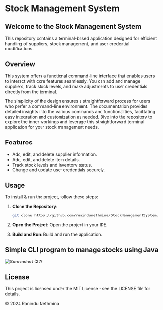 # Stock Management System

## Welcome to the Stock Management System
This repository contains a terminal-based application designed for efficient handling of suppliers, stock management, and user credential modifications.

## Overview
This system offers a functional command-line interface that enables users to interact with core features seamlessly. You can add and manage suppliers, track stock levels, and make adjustments to user credentials directly from the terminal.

The simplicity of the design ensures a straightforward process for users who prefer a command-line environment. The documentation provides detailed insights into the various commands and functionalities, facilitating easy integration and customization as needed. Dive into the repository to explore the inner workings and leverage this straightforward terminal application for your stock management needs.

## Features
- Add, edit, and delete supplier information.
- Add, edit, and delete item details.
- Track stock levels and inventory status.
- Change and update user credentials securely.

## Usage
To install & run the project, follow these steps:

1. **Clone the Repository**:
   ```bash
   git clone https://github.com/ranindunethmina/StockManagementSystem.git
   ```
2. **Open the Project**:
   Open the project in your IDE.

3. **Build and Run**:
   Build and run the application.

## Simple CLI program to manage stocks using Java
![Screenshot (27)](https://github.com/user-attachments/assets/749c0bff-8639-4bf5-a690-908533a78a0b)

## License
This project is licensed under the MIT License - see the LICENSE file for details.

© 2024 Ranindu Nethmina

